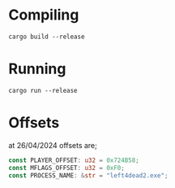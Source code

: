 # Compiling
`cargo build --release`

# Running
`cargo run --release`

# Offsets

at 26/04/2024 offsets are;
```rust
const PLAYER_OFFSET: u32 = 0x724B58;
const MFLAGS_OFFSET: u32 = 0xF0;
const PROCESS_NAME: &str = "left4dead2.exe";
```
